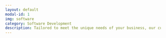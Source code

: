 ```yaml
---
layout: default
modal-id: 1
img: software
category: Software Development
description: Tailored to meet the unique needs of your business, our custom software development service ensures that you get precisely what you need. From concept to execution, MindFunc leverages cutting-edge technologies to create bespoke solutions that drive efficiency and innovation.
---
```

